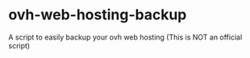 # ovh-web-hosting-backup
A script to easily backup your ovh web hosting (This is NOT an official script)

